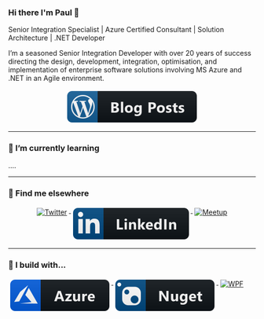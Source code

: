 ### Hi there I'm Paul 👋

Senior Integration Specialist | Azure Certified Consultant | Solution Architecture | .NET Developer

I’m a seasoned Senior Integration Developer with over 20 years of success directing the design, development, integration, optimisation, and implementation of enterprise software solutions involving MS Azure and .NET in an Agile environment.
  
<p align="center">
  <a href="http://integrationmadeeasy.org">
    <img src="https://github.com/PaulNichols/PaulNichols/blob/master/svg/blogs/wordpress.svg" alt="Personal Blog" style="vertical-align:top; margin:4px">
  </a>  
</p>

---

### 🌱 I’m currently learning
....



---
### 📢 Find me elsewhere
<p align="center">
  <a href="https://twitter.com/pauljnichols">
    <img src="https://github.com/PaulNichols/PaulNichols/blob/master/svg/social/dev/twitter.svg" alt="Twitter" style="vertical-align:top; margin:4px">
  </a>  

  <a href="https://www.linkedin.com/in/pauljamesnichols/">
    <img src="https://github.com/PaulNichols/PaulNichols/blob/master/svg/dev/social/linkedIn.svg" alt="LinkedIn" style="vertical-align:top; margin:4px">
  </a>

  <a href="https://www.meetup.com/members/47279152/">
    <img src="https://github.com/PaulNichols/PaulNichols/blob/master/svg/dev/social/meetup.svg" alt="Meetup" style="vertical-align:top; margin:4px">
  </a>


<hr>

### 🚧 I build with...

<p>


 <a href="https://azure.microsoft.com/en-gb/">
    <img src="https://github.com/PaulNichols/PaulNichols/blob/master/svg/dev/services/azure.svg" alt="Azure" style="vertical-align:top; margin:4px">
  </a>
   <a href="https://azure.microsoft.com/en-gb/">
    <img src="https://github.com/PaulNichols/PaulNichols/blob/master/svg/dev/services/nuget.svg" alt="nuget" style="vertical-align:top; margin:4px">
  </a>

  <a href="https://github.com/dotnet/wpf">
    <img src="https://github.com/PaulNichols/PaulNichols/blob/master/svg/social/wpf.svg" alt="WPF" style="vertical-align:top; margin:4px">
  </a>


</p>
  
  
<p align="center" >
  <a href="https://github.com/anuraghazra/github-readme-stats"> 
    <im  src="https://github-readme-stats.vercel.app/api?username=PaulNichols&&show_icons=true&theme=radical"/>
  </a>
</p>
